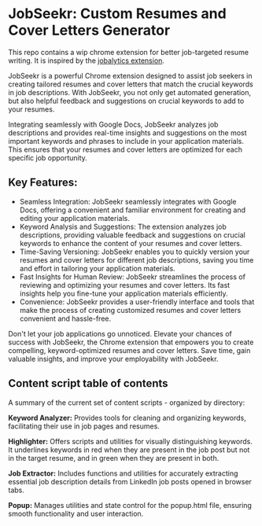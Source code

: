 # JobSeekr: Custom Resumes and Cover Letters Generator

This repo contains a wip chrome extension for better job-targeted resume writing.  It is inspired by the [jobalytics extension](https://chrome.google.com/webstore/detail/jobalytics-resume-keyword/fkiljfkkceaopbpfgfmjdnkiejaifkgd).

JobSeekr is a powerful Chrome extension designed to assist job seekers in creating tailored resumes and cover letters that match the crucial keywords in job descriptions. With JobSeekr, you not only get automated generation, but also helpful feedback and suggestions on crucial keywords to add to your resumes.

Integrating seamlessly with Google Docs, JobSeekr analyzes job descriptions and provides real-time insights and suggestions on the most important keywords and phrases to include in your application materials. This ensures that your resumes and cover letters are optimized for each specific job opportunity.

## Key Features:

- Seamless Integration: JobSeekr seamlessly integrates with Google Docs, offering a convenient and familiar environment for creating and editing your application materials.
- Keyword Analysis and Suggestions: The extension analyzes job descriptions, providing valuable feedback and suggestions on crucial keywords to enhance the content of your resumes and cover letters.
- Time-Saving Versioning: JobSeekr enables you to quickly version your resumes and cover letters for different job descriptions, saving you time and effort in tailoring your application materials.
- Fast Insights for Human Review: JobSeekr streamlines the process of reviewing and optimizing your resumes and cover letters. Its fast insights help you fine-tune your application materials efficiently.
- Convenience: JobSeekr provides a user-friendly interface and tools that make the process of creating customized resumes and cover letters convenient and hassle-free.

Don't let your job applications go unnoticed. Elevate your chances of success with JobSeekr, the Chrome extension that empowers you to create compelling, keyword-optimized resumes and cover letters. Save time, gain valuable insights, and improve your employability with JobSeekr.

## Content script table of contents

A summary of the current set of content scripts - organized by directory:

**Keyword Analyzer:** Provides tools for cleaning and organizing keywords, facilitating their use in job pages and resumes.

**Highlighter:** Offers scripts and utilities for visually distinguishing keywords. It underlines keywords in red when they are present in the job post but not in the target resume, and in green when they are present in both.

**Job Extractor:** Includes functions and utilities for accurately extracting essential job description details from LinkedIn job posts opened in browser tabs.

**Popup:** Manages utilities and state control for the popup.html file, ensuring smooth functionality and user interaction.